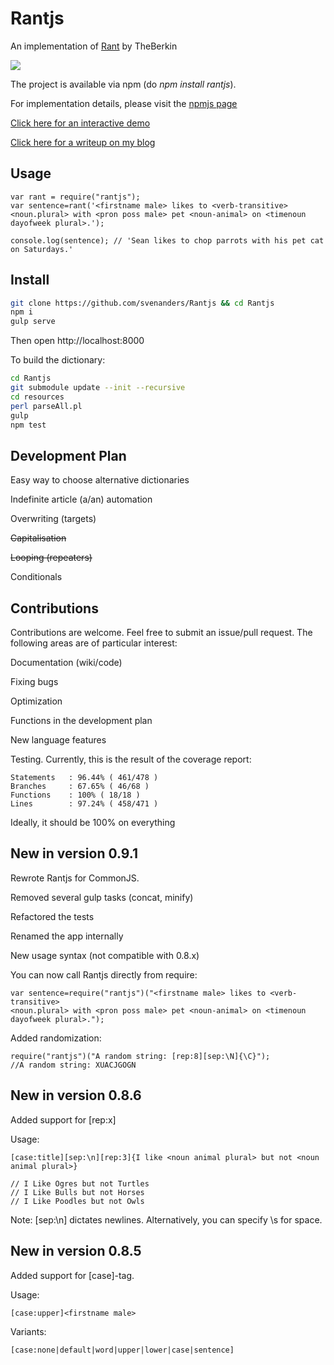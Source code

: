 # Rantjs

An implementation of [Rant][1] by TheBerkin

<img src="http://res.cloudinary.com/sven-anders-robbestad/image/upload/c_scale,w_350/v1418975366/rantjs_0.8.4.png">

The project is available via npm (do _npm install rantjs_). 

For implementation details, please visit the [npmjs page][3]

[Click here for an interactive demo][2]

[Click here for a writeup on my blog][4]

## Usage

    var rant = require("rantjs");
    var sentence=rant('<firstname male> likes to <verb-transitive> <noun.plural> with <pron poss male> pet <noun-animal> on <timenoun dayofweek plural>.');

    console.log(sentence); // 'Sean likes to chop parrots with his pet cat on Saturdays.'

## Install

```bash
git clone https://github.com/svenanders/Rantjs && cd Rantjs
npm i
gulp serve
```
Then open http://localhost:8000

To build the dictionary:
```bash
cd Rantjs
git submodule update --init --recursive
cd resources
perl parseAll.pl
gulp
npm test
```

## Development Plan

Easy way to choose alternative dictionaries

Indefinite article (a/an) automation

Overwriting (targets)

~~Capitalisation~~

~~Looping (repeaters)~~

Conditionals

## Contributions

Contributions are welcome. Feel free to submit an issue/pull request. The following areas are
of particular interest:

Documentation (wiki/code)

Fixing bugs

Optimization

Functions in the development plan

New language features

Testing. Currently, this is the result of the coverage report:

    Statements   : 96.44% ( 461/478 )
    Branches     : 67.65% ( 46/68 )
    Functions    : 100% ( 18/18 )
    Lines        : 97.24% ( 458/471 )

Ideally, it should be 100% on everything

## New in version 0.9.1

  Rewrote Rantjs for CommonJS. 
  
  Removed several gulp tasks (concat, minify)
 
  Refactored the tests
 
  Renamed the app internally
 
  New usage syntax (not compatible with 0.8.x)
 
  You can now call Rantjs directly from require:
  
    var sentence=require("rantjs")("<firstname male> likes to <verb-transitive> 
    <noun.plural> with <pron poss male> pet <noun-animal> on <timenoun dayofweek plural>.");
 
  Added randomization:
  
    require("rantjs")("A random string: [rep:8][sep:\N]{\C}");
    //A random string: XUACJGOGN

## New in version 0.8.6

  Added support for [rep:x]

  Usage:

    [case:title][sep:\n][rep:3]{I like <noun animal plural> but not <noun animal plural>}

    // I Like Ogres but not Turtles
    // I Like Bulls but not Horses
    // I Like Poodles but not Owls

   Note: [sep:\n] dictates newlines. Alternatively, you can specify \s for space.

## New in version 0.8.5

  Added support for [case]-tag.

  Usage:

    [case:upper]<firstname male>

  Variants:

    [case:none|default|word|upper|lower|case|sentence]



[1]: https://github.com/TheBerkin/Rant
[2]: https://rantjs.herokuapp.com/
[3]: https://www.npmjs.com/package/rantjs
[4]: http://www.robbestad.com/blog/procedurally-generated-text-with-rantjs
